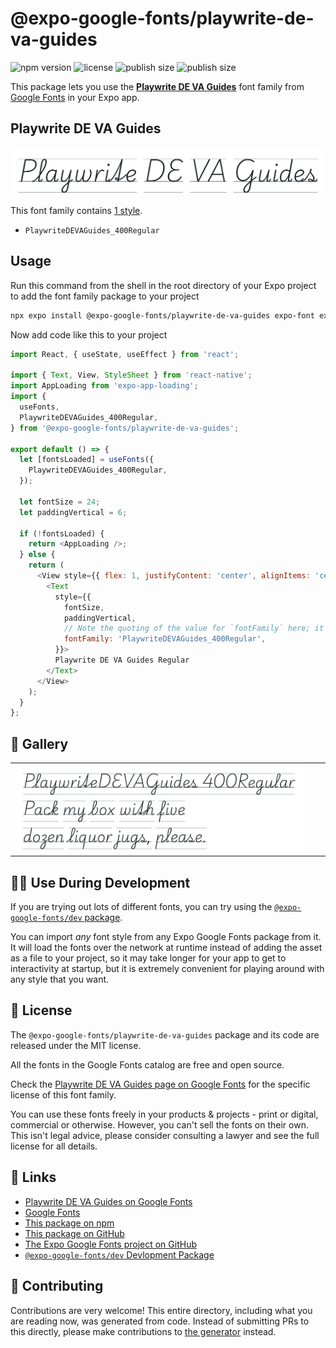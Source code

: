 # @expo-google-fonts/playwrite-de-va-guides

![npm version](https://flat.badgen.net/npm/v/@expo-google-fonts/playwrite-de-va-guides)
![license](https://flat.badgen.net/github/license/expo/google-fonts)
![publish size](https://flat.badgen.net/packagephobia/install/@expo-google-fonts/playwrite-de-va-guides)
![publish size](https://flat.badgen.net/packagephobia/publish/@expo-google-fonts/playwrite-de-va-guides)

This package lets you use the [**Playwrite DE VA Guides**](https://fonts.google.com/specimen/Playwrite+DE+VA+Guides) font family from [Google Fonts](https://fonts.google.com/) in your Expo app.

## Playwrite DE VA Guides

![Playwrite DE VA Guides](./font-family.png)

This font family contains [1 style](#-gallery).

- `PlaywriteDEVAGuides_400Regular`

## Usage

Run this command from the shell in the root directory of your Expo project to add the font family package to your project
```sh
npx expo install @expo-google-fonts/playwrite-de-va-guides expo-font expo-app-loading
```

Now add code like this to your project
```js
import React, { useState, useEffect } from 'react';

import { Text, View, StyleSheet } from 'react-native';
import AppLoading from 'expo-app-loading';
import {
  useFonts,
  PlaywriteDEVAGuides_400Regular,
} from '@expo-google-fonts/playwrite-de-va-guides';

export default () => {
  let [fontsLoaded] = useFonts({
    PlaywriteDEVAGuides_400Regular,
  });

  let fontSize = 24;
  let paddingVertical = 6;

  if (!fontsLoaded) {
    return <AppLoading />;
  } else {
    return (
      <View style={{ flex: 1, justifyContent: 'center', alignItems: 'center' }}>
        <Text
          style={{
            fontSize,
            paddingVertical,
            // Note the quoting of the value for `fontFamily` here; it expects a string!
            fontFamily: 'PlaywriteDEVAGuides_400Regular',
          }}>
          Playwrite DE VA Guides Regular
        </Text>
      </View>
    );
  }
};

```

## 🔡 Gallery


||||
|-|-|-|
|![PlaywriteDEVAGuides_400Regular](./PlaywriteDEVAGuides_400Regular.ttf.png)||||


## 👩‍💻 Use During Development

If you are trying out lots of different fonts, you can try using the [`@expo-google-fonts/dev` package](https://github.com/expo/google-fonts/tree/master/font-packages/dev#readme).

You can import *any* font style from any Expo Google Fonts package from it. It will load the fonts
over the network at runtime instead of adding the asset as a file to your project, so it may take longer
for your app to get to interactivity at startup, but it is extremely convenient
for playing around with any style that you want.

## 📖 License

The `@expo-google-fonts/playwrite-de-va-guides` package and its code are released under the MIT license.

All the fonts in the Google Fonts catalog are free and open source.

Check the [Playwrite DE VA Guides page on Google Fonts](https://fonts.google.com/specimen/Playwrite+DE+VA+Guides) for the specific license of this font family.

You can use these fonts freely in your products & projects - print or digital, commercial or otherwise. However, you can't sell the fonts on their own. This isn't legal advice, please consider consulting a lawyer and see the full license for all details.

## 🔗 Links

- [Playwrite DE VA Guides on Google Fonts](https://fonts.google.com/specimen/Playwrite+DE+VA+Guides)
- [Google Fonts](https://fonts.google.com/)
- [This package on npm](https://www.npmjs.com/package/@expo-google-fonts/playwrite-de-va-guides)
- [This package on GitHub](https://github.com/expo/google-fonts/tree/master/font-packages/playwrite-de-va-guides)
- [The Expo Google Fonts project on GitHub](https://github.com/expo/google-fonts)
- [`@expo-google-fonts/dev` Devlopment Package](https://github.com/expo/google-fonts/tree/master/font-packages/dev)

## 🤝 Contributing

Contributions are very welcome! This entire directory, including what you are reading now, was generated from code. Instead of submitting PRs to this directly, please make contributions to [the generator](https://github.com/expo/google-fonts/tree/master/packages/generator) instead.

